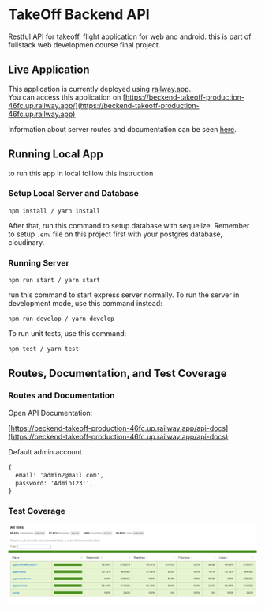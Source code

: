 # TakeOff Backend API

Restful API for takeoff, flight application for web and android. this is part of  fullstack web developmen course final project. 

## Live Application

This application is currently deployed using [railway.app](railway.app).  
You can access this application on [https://beckend-takeoff-production-46fc.up.railway.app/](https://beckend-takeoff-production-46fc.up.railway.app)  
  
Information about server routes and documentation can be seen [here](#routes-and-documentation).

## Running Local App

to run this app in local folllow this instruction

### Setup Local Server and Database

    npm install / yarn install

After that, run this command to setup database with sequelize. Remember to setup `.env` file on this project first with your postgres database, cloudinary.

### Running Server

    npm run start / yarn start

run this command to start express server normally. To run the server in development mode, use this command instead:

    npm run develop / yarn develop

To run unit tests, use this command:

    npm test / yarn test

## Routes, Documentation, and Test Coverage

### Routes and Documentation

Open API Documentation:

[https://beckend-takeoff-production-46fc.up.railway.app/api-docs](https://beckend-takeoff-production-46fc.up.railway.app/api-docs)

Default admin account

    {
      email: 'admin2@mail.com',
      password: 'Admin123!',
    }

### Test Coverage


![coverage test details](doc/unit-test.png)